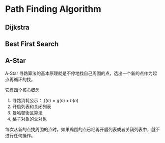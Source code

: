 # Path Finding Algorithm

## Dijkstra

## Best First Search

## A-Star

A-Star 寻路算法的基本原理就是不停地找自己周围的点，选出一个新的点作为起点再循环的找。

它有四个核心概念

1. 寻路消耗公示： $f(n)=g(n)+h(n)$
2. 开启列表和关闭列表
3. 曼哈顿街区算法
4. 格子对象的父对象

每次从新的点找周围的点时，如果周围的点已经再开启列表或者关闭列表中，就不进行任何操作。